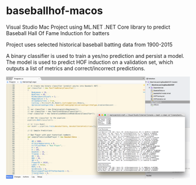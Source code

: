 # baseballhof-macos
Visual Studio Mac Project using ML.NET .NET Core library to predict Baseball Hall Of Fame Induction for batters

Project uses selected historical baseball batting data from 1900-2015

A binary classifier is used to train a yes/no prediction and persist a model.  The model is used to predict HOF induction on a validation set, which outputs a list of metrics and correct/incorrect predictions.

![Visual Studio macOS](https://github.com/bartczernicki/baseballhof-macos/blob/master/MachineLearningBaseBallHOF/ProjectInVisualStudio.png)
